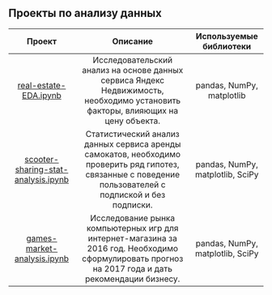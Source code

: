 ## Проекты по анализу данных


| Проект                       | Описание          | Используемые библиотеки                  |
|:---------------------------: |:---------------------------:  |:---------------------------:|
| [real-estate-EDA.ipynb](https://github.com/xenia-gontar/data-analysis-projects/blob/main/real-estate-EDA.ipynb) | Исследовательский анализ на основе данных сервиса Яндекс Недвижимость, необходимо установить факторы, влияющих на цену объекта. | pandas, NumPy, matplotlib 
| [scooter-sharing-stat-analysis.ipynb](https://github.com/xenia-gontar/data-analysis-projects/blob/main/scooter-sharing-stat-analysis.ipynb) | Статистический анализ данных сервиса аренды самокатов, необходимо проверить ряд гипотез, связанные с поведение пользователей с подпиской и без подписки.| pandas, NumPy, matplotlib, SciPy 
| [games-market-analysis.ipynb](https://github.com/xenia-gontar/data-analysis-projects/blob/main/games-market-analysis.ipynb) | Исследование рынка компьютерных игр для интернет-магазина за 2016 год. Необходимо сформулировать прогноз на 2017 года и дать рекомендации бизнесу.| pandas, NumPy, matplotlib, SciPy 
